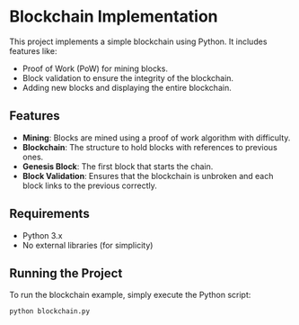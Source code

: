 # Blockchain Implementation

This project implements a simple blockchain using Python. It includes features like:

- Proof of Work (PoW) for mining blocks.
- Block validation to ensure the integrity of the blockchain.
- Adding new blocks and displaying the entire blockchain.

## Features

- **Mining**: Blocks are mined using a proof of work algorithm with difficulty.
- **Blockchain**: The structure to hold blocks with references to previous ones.
- **Genesis Block**: The first block that starts the chain.
- **Block Validation**: Ensures that the blockchain is unbroken and each block links to the previous correctly.

## Requirements

- Python 3.x
- No external libraries (for simplicity)

## Running the Project

To run the blockchain example, simply execute the Python script:

```bash
python blockchain.py

